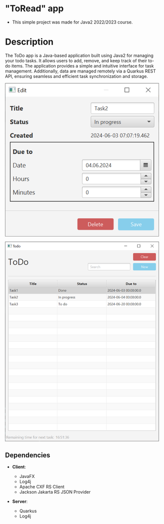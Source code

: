 # "ToRead" app

- This simple project was made for Java2 2022/2023 course.

# Description

The ToDo app is a Java-based application built using Java2 for managing your todo tasks. It allows users
to add, remove, and keep track of their to-do items. The application provides a simple and intuitive interface for task
management. Additionally, data are managed remotely via a Quarkus REST API, ensuring seamless and
efficient task synchronization and storage.

![](./images/screenshot_main.png)

![](./images/screenshot_edit.png)

## Dependencies

- **Client**:
    - JavaFX
    - Log4j
    - Apache CXF RS Client
    - Jackson Jakarta RS JSON Provider

- **Server**:
    - Quarkus
    - Log4j